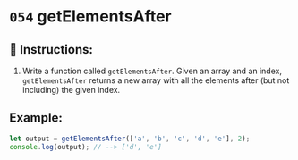 # `054` getElementsAfter

## 📝 Instructions:

1. Write a function called `getElementsAfter`. Given an array and an index, `getElementsAfter` returns a new array with all the elements after (but not including) the given index.

## Example:

```Javascript
let output = getElementsAfter(['a', 'b', 'c', 'd', 'e'], 2); 
console.log(output); // --> ['d', 'e']
```